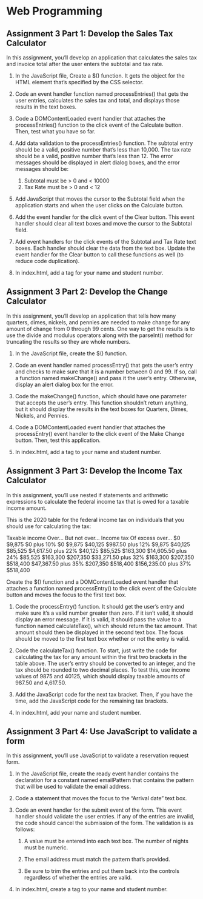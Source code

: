 # Web  Programming

## Assignment 3 Part 1: Develop the Sales Tax Calculator

In this assignment, you’ll develop an application that calculates the sales tax and invoice total after the user enters the subtotal and tax rate.

1.	In the JavaScript file, Create a $() function. It gets the object for the HTML element that’s specified by the CSS selector.

2.	Code an event handler function named processEntries() that gets the user entries, calculates the sales tax and total, and displays those results in the text boxes.

3.	Code a DOMContentLoaded event handler that attaches the processEntries() function to the click event of the Calculate button. Then, test what you have so far.

4.	Add data validation to the processEntries() function. The subtotal entry should be a valid, positive number that’s less than 10,000. The tax rate should be a valid, positive number that’s less than 12. The error messages should be displayed in alert dialog boxes, and the error messages should be:

	1. Subtotal must be > 0 and < 10000 
	2. Tax Rate must be > 0 and < 12

5.	Add JavaScript that moves the cursor to the Subtotal field when the application starts and when the user clicks on the Calculate button.

6.	Add the event handler for the click event of the Clear button. This event handler should clear all text boxes and move the cursor to the Subtotal field.

7.	Add event handlers for the click events of the Subtotal and Tax Rate text boxes. Each handler should clear the data from the text box. Update the event handler for the Clear button to call these functions as well (to reduce code duplication).
 
9.	In index.html, add a tag for  your name and student number.


## Assignment 3 Part 2: Develop the Change Calculator

In this assignment, you’ll develop an application that tells how many quarters, dimes, nickels, and pennies are needed to make change for any amount of change from 0 through 99 cents. One way to get the results is to use the divide and modulus operators along with the parseInt() method for truncating the results so they are whole numbers.

1.	In the JavaScript file, create the $() function.

2.	Code an event handler named processEntry() that gets the user’s entry and checks to make sure that it is a number between 0 and 99. If so, call a function named makeChange() and pass it the user’s entry. Otherwise, display an alert dialog box for the error.

3.	Code the makeChange() function, which should have one parameter that accepts the user’s entry. This function shouldn’t return anything, but it should display the results in the text boxes for Quarters, Dimes, Nickels, and Pennies.

4.	Code a DOMContentLoaded event handler that attaches the processEntry() event handler to the click event of the Make Change button. Then, test this application.

5.	In index.html, add a tag to your name and student number.


## Assignment 3 Part 3: Develop the Income Tax Calculator

In this assignment, you’ll use nested if statements and arithmetic expressions to calculate the federal income tax that is owed for a taxable income amount.

This is the 2020 table for the federal income tax on individuals that you should use for calculating the tax:

Taxable income Over…   But not over…	Income tax	  Of excess over…
$0                     $9,875	        $0 plus 10%	          $0
$9,875	               $40,125	        $987.50 plus 12%	  $9,875
$40,125	               $85,525	        $4,617.50 plus 22%	  $40,125
$85,525	               $163,300	        $14,605.50 plus 24%	  $85,525
$163,300	       $207,350	        $33,271.50 plus 32%	  $163,300
$207,350	       $518,400	        $47,367.50 plus 35%	  $207,350
$518,400		                $156,235.00 plus 37%	  $518,400
			
Create the $() function and a DOMContentLoaded event handler that attaches a function named processEntry() to the click event of the Calculate button and moves the focus to the first text box.

1.	Code the processEntry() function. It should get the user’s entry and make sure it’s a valid number greater than zero. If it isn’t valid, it should display an error message. If it is valid, it should pass the value to a function named calculateTax(), which should return the tax amount. That amount should then be displayed in the second text box. The focus should be moved to the first text box whether or not the entry is valid.

2.	Code the calculateTax() function. To start, just write the code for calculating the tax for any amount within the first two brackets in the table above. The user’s entry should be converted to an integer, and the tax should be rounded to two decimal places. To test this, use income values of 9875 and 40125, which should display taxable amounts of 987.50 and 4,617.50.

3.	Add the JavaScript code for the next tax bracket. Then, if you have the time, add the JavaScript code for the remaining tax brackets.

4.	In index.html, add your name and student number. 


## Assignment 3 Part 4: Use JavaScript to validate a form

In this assignment, you’ll use JavaScript to validate a reservation request form.

1.	In the JavaScript file, create the ready event handler contains the declaration for a constant named emailPattern that contains the pattern that will be used to validate the email address.

2.	Code a statement that moves the focus to the “Arrival date” text box.

3.	Code an event handler for the submit event of the form. This event handler should validate the user entries. If any of the entries are invalid, the code should cancel the submission of the form. The validation is as follows:

	1. A value must be entered into each text box. The number of nights must be numeric.

	2. The email address must match the pattern that’s provided.

	3. Be sure to trim the entries and put them back into the controls regardless of whether the entries are valid.

4.	In index.html, create a tag to your name and student number.

